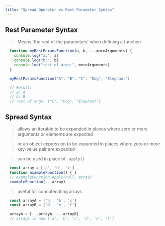 ```yaml
---
title: "Spread Operater vs Rest Parameter Syntax"
---
```

## Rest Parameter Syntax

> Means 'the rest of the parameters' when defining a function 

```js
  function myRestParamsFunction(a, b, ...moreArguments) {
    console.log("a:", a)
    console.log("b:", b)
    console.log("rest of args:", moreArguments)
  }

  myRestParamsFunction("A", "B", "C", "Dog", "Elephant")

  // Result:
  // a: A
  // b: B
  // rest of args: ["C", "Dog", "Elephant"]
```

## Spread Syntax

> allows an iterable to be expanded in places where zero or more arguments or elements are expected

> or an object expression to be expanded in places where zero or more key-value pair are expected

> can be used in place of `.apply()`

```js
  const array = ['a', 'b', 'c']
  function exampleFunction() { }
  // exampleFunction.apply(null, array)
  exampleFunction(...array)
```

> useful for concatenating arrays

```js
  const arrayA = ['a', 'b', 'c']
  const arrayB = ['d', 'e', 'f']

  arrayA = [...arrayA, ...arrayB]
  // arrayA is now ['a', 'b', 'c', 'd', 'e', 'f']
```